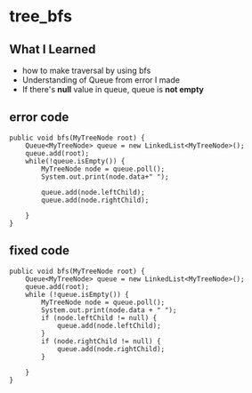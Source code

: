 # tree_bfs

## What I Learned
- how to make traversal by using bfs
- Understanding of Queue from error I made
- If there's **null** value in queue, queue is **not empty**

## error code
    public void bfs(MyTreeNode root) {
        Queue<MyTreeNode> queue = new LinkedList<MyTreeNode>();
        queue.add(root);
        while(!queue.isEmpty()) {
            MyTreeNode node = queue.poll();
            System.out.print(node.data+" ");

            queue.add(node.leftChild);
            queue.add(node.rightChild);

        }
    }



## fixed code
    public void bfs(MyTreeNode root) {
        Queue<MyTreeNode> queue = new LinkedList<MyTreeNode>();
        queue.add(root);
        while (!queue.isEmpty()) {
            MyTreeNode node = queue.poll();
            System.out.print(node.data + " ");
            if (node.leftChild != null) {
                queue.add(node.leftChild);
            }
            if (node.rightChild != null) {
                queue.add(node.rightChild);
            }

        }
    }

    
